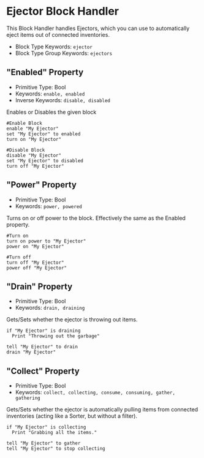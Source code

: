 ﻿# Ejector Block Handler
This Block Handler handles Ejectors, which you can use to automatically eject items out of connected inventories.

* Block Type Keywords: ```ejector```
* Block Type Group Keywords: ```ejectors```

## "Enabled" Property
* Primitive Type: Bool
* Keywords: ```enable, enabled```
* Inverse Keywords: ```disable, disabled```

Enables or Disables the given block

```
#Enable Block
enable "My Ejector"
set "My Ejector" to enabled
turn on "My Ejector"

#Disable Block
disable "My Ejector"
set "My Ejector" to disabled
turn off "My Ejector"
```

## "Power" Property
* Primitive Type: Bool
* Keywords: ```power, powered```

Turns on or off power to the block.  Effectively the same as the Enabled property.

```
#Turn on
turn on power to "My Ejector"
power on "My Ejector"

#Turn off
turn off "My Ejector"
power off "My Ejector"
```

## "Drain" Property
* Primitive Type: Bool
* Keywords: ```drain, draining```

Gets/Sets whether the ejector is throwing out items.

```
if "My Ejector" is draining
  Print "Throwing out the garbage"

tell "My Ejector" to drain
drain "My Ejector"
```

## "Collect" Property
* Primitive Type: Bool
* Keywords: ```collect, collecting, consume, consuming, gather, gathering```

Gets/Sets whether the ejector is automatically pulling items from connected inventories (acting like a Sorter, but without a filter).

```
if "My Ejector" is collecting
  Print "Grabbing all the items."

tell "My Ejector" to gather
tell "My Ejector" to stop collecting
```
